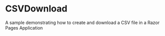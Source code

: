 # CSVDownload
A sample demonstrating how to create and download a CSV file in a Razor Pages Application
